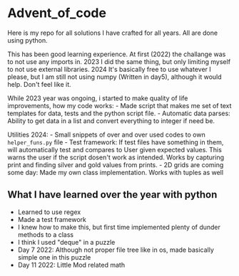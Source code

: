 # Advent_of_code

Here is my repo for all solutions I have crafted for all years. All are done using python.

This has been good learning experience. At first (2022) the challange was to not use any imports in.
2023 I did the same thing, but only limiting myself to not use external libraries. 2024 It's basically
free to use whatever I please, but I am still not using numpy (Written in day5), although it would help.
Don't feel like it.  

While 2023 year was ongoing, i started to make quality of life improvements, how my code works:
    - Made script that makes me set of text templates for data, tests and the python script file.
    - Automatic data parses: Ability to get data in a list and convert everything to integer if need be.

Utilities 2024:
    - Small snippets of over and over used codes to own `helper_funs.py` file
    - Test framework: If test files have something in them, will automatically test and compares to
                      User given expected values. This warns the user if the script dosen't work as intended.
                      Works by capturing print and finding silver and gold values from prints.
    - 2D grids are coming some day: Made my own class implementation. Works with tuples as well


## What I have learned over the year with python
- Learned to use regex
- Made a test framework
- I knew how to make this, but first time implemented plenty of dunder methods to a class
- I think I used "deque" in a puzzle
- Day 7 2022: Although not proper file tree like in os, made basically simple one in this puzzle
- Day 11 2022: Little Mod related math